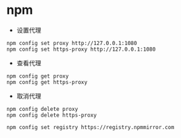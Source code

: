 # npm 

- 设置代理
```shell
npm config set proxy http://127.0.0.1:1080
npm config set https-proxy http://127.0.0.1:1080
```

- 查看代理 
```shell
npm config get proxy
npm config get https-proxy
```

- 取消代理
```shell
npm config delete proxy
npm config delete https-proxy
```



```shell
npm config set registry https://registry.npmmirror.com
```
